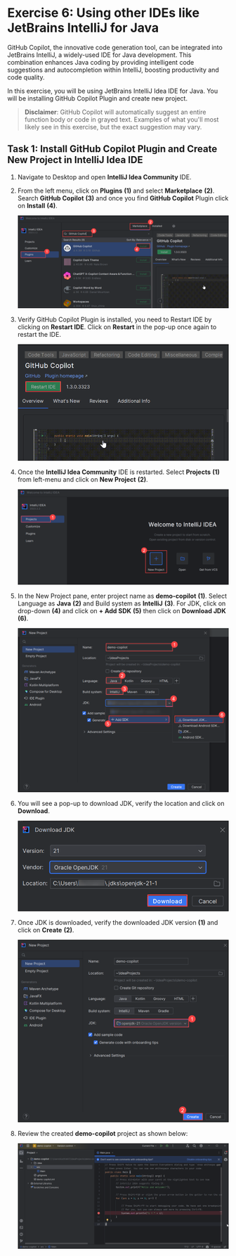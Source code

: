 # Exercise 6: Using other IDEs like JetBrains IntelliJ for Java

GitHub Copilot, the innovative code generation tool, can be integrated into JetBrains IntelliJ, a widely-used IDE for Java development. This combination enhances Java coding by providing intelligent code suggestions and autocompletion within IntelliJ, boosting productivity and code quality.

In this exercise, you will be using JetBrains IntelliJ Idea IDE for Java. You will be installing GitHub Copilot Plugin and create new project.

>**Disclaimer**: GitHub Copilot will automatically suggest an entire function body or code in grayed text. Examples of what you'll most likely see in this exercise, but the exact suggestion may vary.

## Task 1: Install GitHub Copilot Plugin and Create New Project in IntelliJ Idea IDE

1. Navigate to Desktop and open **IntelliJ Idea Community** IDE.

1. From the left menu, click on **Plugins** **(1)** and select **Marketplace** **(2)**. Search **GitHub Copilot** **(3)** and once you find **GitHub Copilot** Plugin click on **Install** **(4)**.

   ![](../media/install-plugin.png)

1. Verify GitHub Copilot Plugin is installed, you need to Restart IDE by clicking on **Restart IDE**. Click on **Restart** in the pop-up once again to restart the IDE.

   ![](../media/restart-ide.png)

1. Once the **IntelliJ Idea Community** IDE is restarted. Select **Projects** **(1)** from left-menu and click on **New Project** **(2)**.

   ![](../media/create-project.png)

1. In the New Project pane, enter project name as **demo-copilot** **(1)**. Select Language as **Java** **(2)** and Build system as **IntelliJ** **(3)**. For JDK, click on drop-down **(4)** and click on **+ Add SDK** **(5)** then click on **Download JDK** **(6)**.

   ![](../media/project-details.png)

1. You will see a pop-up to download JDK, verify the location and click on **Download**.

   ![](../media/download-jdk.png)

1. Once JDK is downloaded, verify the downloaded JDK version **(1)** and click on **Create** **(2)**.

   ![](../media/click-create.png)

1. Review the created **demo-copilot** project as shown below:

   ![](../media/demo-copilot-project.png)

